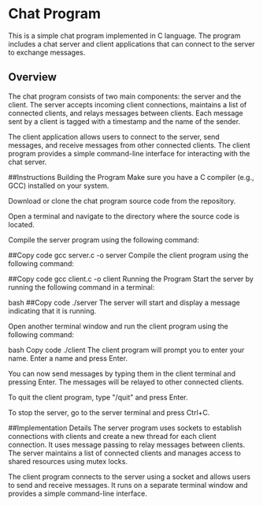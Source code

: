 # Chat Program
This is a simple chat program implemented in C language. The program includes a chat server and client applications that can connect to the server to exchange messages.

## Overview
The chat program consists of two main components: the server and the client. The server accepts incoming client connections, maintains a list of connected clients, and relays messages between clients. Each message sent by a client is tagged with a timestamp and the name of the sender.

The client application allows users to connect to the server, send messages, and receive messages from other connected clients. The client program provides a simple command-line interface for interacting with the chat server.

##Instructions
Building the Program
Make sure you have a C compiler (e.g., GCC) installed on your system.

Download or clone the chat program source code from the repository.

Open a terminal and navigate to the directory where the source code is located.

Compile the server program using the following command:

##Copy code
gcc server.c -o server
Compile the client program using the following command:

##Copy code
gcc client.c -o client
Running the Program
Start the server by running the following command in a terminal:

bash
##Copy code
./server
The server will start and display a message indicating that it is running.

Open another terminal window and run the client program using the following command:

bash
Copy code
./client
The client program will prompt you to enter your name. Enter a name and press Enter.

You can now send messages by typing them in the client terminal and pressing Enter. The messages will be relayed to other connected clients.

To quit the client program, type "/quit" and press Enter.

To stop the server, go to the server terminal and press Ctrl+C.

##Implementation Details
The server program uses sockets to establish connections with clients and create a new thread for each client connection. It uses message passing to relay messages between clients. The server maintains a list of connected clients and manages access to shared resources using mutex locks.

The client program connects to the server using a socket and allows users to send and receive messages. It runs on a separate terminal window and provides a simple command-line interface.
